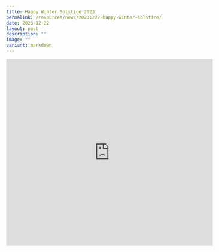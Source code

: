 ```yaml
---
title: Happy Winter Solstice 2023
permalink: /resources/news/20231222-happy-winter-solstice/
date: 2023-12-22
layout: post
description: ""
image: ""
variant: markdown
---
```

<iframe allow="autoplay; clipboard-write; encrypted-media; picture-in-picture; web-share" allowfullscreen="true" frameborder="0" scrolling="no" style="border:none;overflow:hidden" height="498" width="552" src="https://www.facebook.com/plugins/post.php?href=https%3A%2F%2Fwww.facebook.com%2Falpshealthcaresupplychain%2Fposts%2Fpfbid0JSMojkxXgYExWcKm9rJXSrnKdVGW6EHP1PVXbgLAsxQSdTBTbSawb2T8A98xRCvjl&amp;width=552&amp;show_text=true&amp;height=498&amp;appId"></iframe>